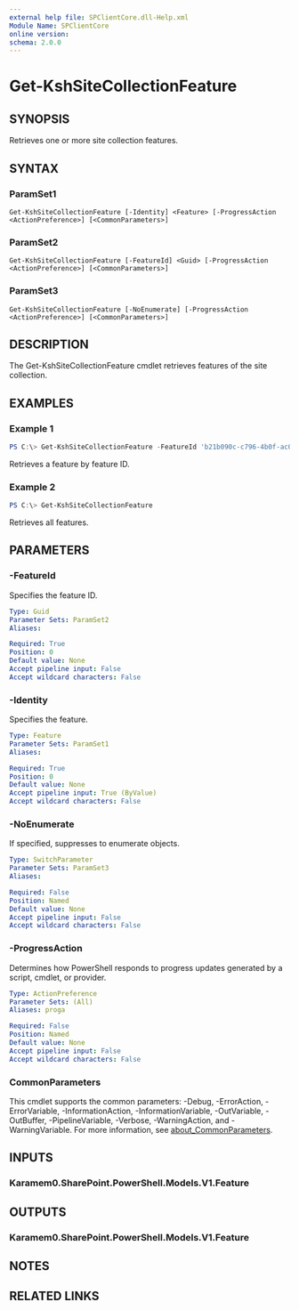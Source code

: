 ```yaml
---
external help file: SPClientCore.dll-Help.xml
Module Name: SPClientCore
online version:
schema: 2.0.0
---
```


# Get-KshSiteCollectionFeature

## SYNOPSIS
Retrieves one or more site collection features.

## SYNTAX

### ParamSet1
```
Get-KshSiteCollectionFeature [-Identity] <Feature> [-ProgressAction <ActionPreference>] [<CommonParameters>]
```

### ParamSet2
```
Get-KshSiteCollectionFeature [-FeatureId] <Guid> [-ProgressAction <ActionPreference>] [<CommonParameters>]
```

### ParamSet3
```
Get-KshSiteCollectionFeature [-NoEnumerate] [-ProgressAction <ActionPreference>] [<CommonParameters>]
```

## DESCRIPTION
The Get-KshSiteCollectionFeature cmdlet retrieves features of the site collection.

## EXAMPLES

### Example 1
```powershell
PS C:\> Get-KshSiteCollectionFeature -FeatureId 'b21b090c-c796-4b0f-ac0f-7ef1659c20ae'
```

Retrieves a feature by feature ID.

### Example 2
```powershell
PS C:\> Get-KshSiteCollectionFeature
```

Retrieves all features.

## PARAMETERS

### -FeatureId
Specifies the feature ID.

```yaml
Type: Guid
Parameter Sets: ParamSet2
Aliases:

Required: True
Position: 0
Default value: None
Accept pipeline input: False
Accept wildcard characters: False
```

### -Identity
Specifies the feature.

```yaml
Type: Feature
Parameter Sets: ParamSet1
Aliases:

Required: True
Position: 0
Default value: None
Accept pipeline input: True (ByValue)
Accept wildcard characters: False
```

### -NoEnumerate
If specified, suppresses to enumerate objects.

```yaml
Type: SwitchParameter
Parameter Sets: ParamSet3
Aliases:

Required: False
Position: Named
Default value: None
Accept pipeline input: False
Accept wildcard characters: False
```

### -ProgressAction
Determines how PowerShell responds to progress updates generated by a script, cmdlet, or provider.

```yaml
Type: ActionPreference
Parameter Sets: (All)
Aliases: proga

Required: False
Position: Named
Default value: None
Accept pipeline input: False
Accept wildcard characters: False
```

### CommonParameters
This cmdlet supports the common parameters: -Debug, -ErrorAction, -ErrorVariable, -InformationAction, -InformationVariable, -OutVariable, -OutBuffer, -PipelineVariable, -Verbose, -WarningAction, and -WarningVariable. For more information, see [about_CommonParameters](http://go.microsoft.com/fwlink/?LinkID=113216).

## INPUTS

### Karamem0.SharePoint.PowerShell.Models.V1.Feature

## OUTPUTS

### Karamem0.SharePoint.PowerShell.Models.V1.Feature

## NOTES

## RELATED LINKS

